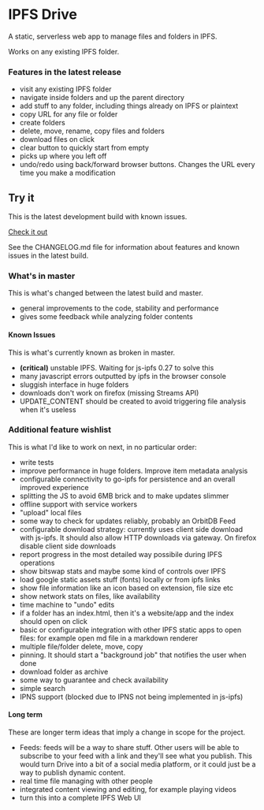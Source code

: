 # IPFS Drive

A static, serverless web app to manage files and folders in IPFS.

Works on any existing IPFS folder.

### Features in the latest release

- visit any existing IPFS folder
- navigate inside folders and up the parent directory
- add stuff to any folder, including things already on IPFS or plaintext
- copy URL for any file or folder
- create folders
- delete, move, rename, copy files and folders
- download files on click
- clear button to quickly start from empty
- picks up where you left off
- undo/redo using back/forward browser buttons. Changes the URL every time you make a modification

## Try it

This is the latest development build with known issues.

[Check it out](https://ipfs.io/ipfs/QmULwT1X6BTZdKprR7Q32BrtznGtaHwEzUxJfaVfQaAySe)

See the CHANGELOG.md file for information about features and known issues in the latest build.

### What's in master

This is what's changed between the latest build and master.

- general improvements to the code, stability and performance
- gives some feedback while analyzing folder contents

#### Known Issues

This is what's currently known as broken in master.

- __(critical)__ unstable IPFS. Waiting for js-ipfs 0.27 to solve this
- many javascript errors outputted by ipfs in the browser console
- sluggish interface in huge folders
- downloads don't work on firefox (missing Streams API)
- UPDATE_CONTENT should be created to avoid triggering file analysis when it's useless

### Additional feature wishlist

This is what I'd like to work on next, in no particular order:

- write tests
- improve performance in huge folders. Improve item metadata analysis
- configurable connectivity to go-ipfs for persistence and an overall improved experience
- splitting the JS to avoid 6MB brick and to make updates slimmer
- offline support with service workers
- "upload" local files
- some way to check for updates reliably, probably an OrbitDB Feed
- configurable download strategy: currently uses client side download with js-ipfs. It should also allow HTTP downloads via gateway. On firefox disable client side downloads
- report progress in the most detailed way possibile during IPFS operations
- show bitswap stats and maybe some kind of controls over IPFS
- load google static assets stuff (fonts) locally or from ipfs links
- show file information like an icon based on extension, file size etc
- show network stats on files, like availability
- time machine to "undo" edits
- if a folder has an index.html, then it's a website/app and the index should open on click
- basic or configurable integration with other IPFS static apps to open files: for example open md file in a markdown renderer
- multiple file/folder delete, move, copy
- pinning. It should start a "background job" that notifies the user when done
- download folder as archive
- some way to guarantee and check availability
- simple search
- IPNS support (blocked due to IPNS not being implemented in js-ipfs)

#### Long term

These are longer term ideas that imply a change in scope for the project.

- Feeds: feeds will be a way to share stuff. Other users will be able to subscribe to your feed with a link and they'll see what you publish. This would turn Drive into a bit of a social media platform, or it could just be a way to publish dynamic content.
- real time file managing with other people
- integrated content viewing and editing, for example playing videos
- turn this into a complete IPFS Web UI
